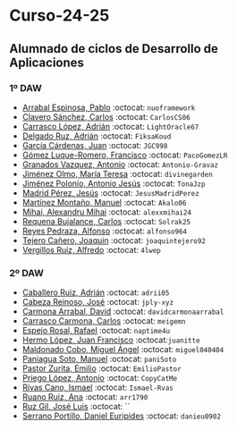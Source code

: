 # Curso-24-25
## Alumnado de ciclos de Desarrollo de Aplicaciones


### 1º DAW

- [Arrabal Espinosa, Pablo](https://github.com/nuoframework) :octocat: `nuoframework`
- [Clavero Sánchez, Carlos](https://github.com/CarlosCS06) :octocat: `CarlosCS06`
- [Carrasco López, Adrián](https://github.com/LightOracle67) :octocat: `LightOracle67`
- [Delgado Ruz, Adrián](https://github.com/FiksaKoud) :octocat: `FiksaKoud`
- [García Cárdenas, Juan](https://github.com/JGC998) :octocat: `JGC998`
- [Gómez Luque-Romero, Francisco](https://github.com/PacoGomezLR) :octocat: `PacoGomezLR`
- [Granados Vazquez, Antonio](https://github.com/Antonio-Gravaz) :octocat: `Antonio-Gravaz`
- [Jiménez Olmo, María Teresa](https://github.com/divinegarden) :octocat: `divinegarden`
- [Jiménez Polonio, Antonio Jesús](https://github.com/TonaJzp) :octocat: `TonaJzp`
- [Madrid Pérez, Jesús](https://github.com/JesusMadridPerez) :octocat: `JesusMadridPerez`
- [Martínez Montaño, Manuel](https://github.com/Akalo06) :octocat: `Akalo06`
- [Mihai, Alexandru Mihai](https://github.com/alexxmihai24) :octocat: `alexxmihai24`
- [Requena Bujalance, Carlos](https://github.com/Solrak25) :octocat: `Solrak25`
- [Reyes Pedraza, Alfonso](https://github.com/alfonso964) :octocat: `alfonso964`
- [Tejero Cañero, Joaquin](https://github.com/joaquintejero92) :octocat: `joaquintejero92`
- [Vergillos Ruiz, Alfredo](https://github.com/4lwep) :octocat: `4lwep`



### 2º DAW

- [Caballero Ruiz, Adrián](https://github.com/adrii05) :octocat: `adrii05`
- [Cabeza Reinoso, José](https://github.com/jply-xyz) :octocat: `jply-xyz`
- [Carmona Arrabal, David](https://github.com/davidcarmonaarrabal) :octocat: `davidcarmonaarrabal`
- [Carrasco Carmona, Carlos](https://github.com/meigemn) :octocat: `meigemn`
- [Espejo Rosal, Rafael](https://github.com/naptime4u) :octocat: `naptime4u`
- [Hermo López, Juan Francisco](https://github.com/juanitte) :octocat:`juanitte`
- [Maldonado Cobo, Miguel Ángel](https://github.com/miguel040404) :octocat: `miguel040404`
- [Paniagua Soto, Manuel](https://github.com/paniSoto) :octocat: `paniSoto`
- [Pastor Zurita, Emilio](https://github.com/EmilioPastor) :octocat: `EmilioPastor`
- [Priego López, Antonio](https://github.com/CopyCatMe) :octocat: `CopyCatMe`
- [Rivas Cano, Ismael](https://github.com/Ismael-Rvas) :octocat: `Ismael-Rvas`
- [Ruano Ruiz, Ana](https://github.com/arr1790) :octocat: `arr1790`
- [Ruz Gil, José Luis](https://github.com/) :octocat: ``
- [Serrano Portillo, Daniel Euripides](https://github.com/danieu0902) :octocat: `danieu0902`
